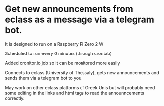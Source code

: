 # Get new announcements from eclass as a message via a telegram bot.

It is designed to run on a Raspberry Pi Zero 2 W

Scheduled to run every 6 minutes (through crontab)

Added cronitor.io job so it can be monitored more easily

Connects to eclass (University of Thessaly), gets new announcements and sends them via a telegram bot to you.

May work on other eclass platforms of Greek Unis but will probably need some editing in the links and html tags to read the announncements correctly.



